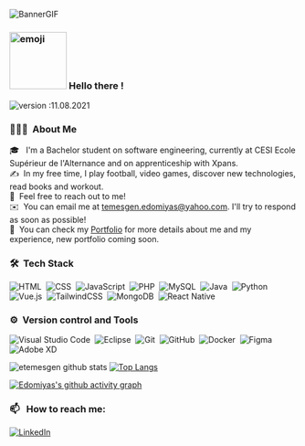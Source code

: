 ![BannerGIF](https://media.giphy.com/media/nxY5RLdTKPAJqYN8L9/giphy.gif)

### <img alt="emoji" src="https://i.ibb.co/QjWWXWL/IMG-6934-adobespark.png" width='100'> Hello there !

![version :11.08.2021](https://img.shields.io/badge/version-25.03.2021-informational) &nbsp;

### 👨🏽‍💻 &nbsp;About Me

🎓 &nbsp; I'm a Bachelor student on software engineering, currently at CESI Ecole Supérieur de l'Alternance and on apprenticeship with Xpans.\
✍️ &nbsp;In my free time, I play football, video games, discover new technologies, read books and workout.\
💬 &nbsp;Feel free to reach out to me!\
✉️ &nbsp;You can email me at temesgen.edomiyas@yahoo.com. I'll try to respond as soon as possible!\
📄 &nbsp;You can check my [Portfolio](https://edomiyas-temesgen.netlify.app/) for more details about me and my experience, new portfolio coming soon.

### 🛠 &nbsp;Tech Stack

![HTML](https://img.shields.io/badge/-HTML-05122A?style=flat&logo=HTML5)&nbsp;
![CSS](https://img.shields.io/badge/-CSS-05122A?style=flat&logo=CSS3&logoColor=1572B6)&nbsp;
![JavaScript](https://img.shields.io/badge/-JavaScript-05122A?style=flat&logo=javascript)&nbsp;
![PHP](https://img.shields.io/badge/-PHP-05122A?style=flat&logo=PHP&logoColor=8d68bd)&nbsp;
![MySQL](https://img.shields.io/badge/-MySQL-05122A?style=flat&logo=MySQL&logoColor=1572B6)&nbsp;
![Java](https://img.shields.io/badge/-Java-05122A?style=flat&logo=Java&logoColor=FFA518)&nbsp;
![Python](https://img.shields.io/badge/-Python-05122A?style=flat&logo=Python&logoColor=4B8BBE)&nbsp;
![Vue.js](https://img.shields.io/badge/-Vue.js-05122A?style=flat&logo=Vue.js&logoColor=234FC08D)&nbsp;
![TailwindCSS](https://img.shields.io/badge/-TailwindCSS-05122A?style=flat&logo=TailwindCSS&logoColor=234FC08D)&nbsp;
![MongoDB](https://img.shields.io/badge/-MongoDB-05122A?style=flat&logo=MongoDB&logoColor=234FC08D)&nbsp;
![React Native](https://img.shields.io/badge/-React_Native-05122A?style=flat&logo=react&logoColor=2361DAFB)&nbsp;

### ⚙️ &nbsp;Version control and Tools

![Visual Studio Code](https://img.shields.io/badge/-Visual%20Studio%20Code-05122A?style=flat&logo=visual-studio-code&logoColor=007ACC)&nbsp;
![Eclipse](https://img.shields.io/badge/-Eclipse-05122A?style=flat&logo=Eclipse&logoColor=FFA518)&nbsp;
![Git](https://img.shields.io/badge/-Git-05122A?style=flat&logo=git)&nbsp;
![GitHub](https://img.shields.io/badge/-GitHub-05122A?style=flat&logo=github)&nbsp;
![Docker](https://img.shields.io/badge/-Docker-05122A?style=flat&logo=docker)&nbsp;
![Figma](https://img.shields.io/badge/-Figma-05122A?style=flat&logo=Figma&logoColor=#C4C4C4)&nbsp;
![Adobe XD](https://img.shields.io/badge/-Adobe_XD-05122A?style=flat&logo=AdobeXD&logoColor=FF61F6)&nbsp;

![etemesgen github stats](https://github-readme-stats.vercel.app/api?username=etemesgen&show_icons=true&theme=dark)
[![Top Langs](https://github-readme-stats.vercel.app/api/top-langs/?username=etemesgen&show_icons=true&theme=dark)](https://github.com/etemesgen/github-readme-stats)

[![Edomiyas's github activity graph](https://activity-graph.herokuapp.com/graph?username=etemesgen&theme=react-dark)](https://github.com/etemesgen/github-readme-activity-graph)

### 📫 &nbsp; How to reach me:

<a href="https://www.linkedin.com/in/edomiyas-temesgen-16ba01173/"><img alt="LinkedIn" src="https://img.shields.io/badge/linkedin%20-%230077B5.svg?&style=flat&logo=linkedin&logoColor=white"/></a> &nbsp;
